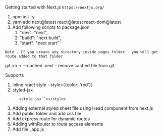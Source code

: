 Getting started with Next.js
`https://nextjs.org/`

1. npm init -y
2. yarn add next@latest react@latest react-dom@latest
3. Add following scripts to package.json
   1. "dev": "next",
   2. "build": "next build",
   3. "start": "next start"

`Note - If you create any directory inside pages folder - you will get route added to that folder`

git rm -r --cached .next - remove cached file from git

Supports

1. inline react style - style={{color: 'red'}}
2. styled-jsx
   ```
      <style jsx``></style>
   ```
3. Adding external styled sheet file using Head component from next.js
4. Add public folder and add css file
5. Add express route for dynamic routes
6. Adding withRouter to route access elements
7. Add file \_app.js
